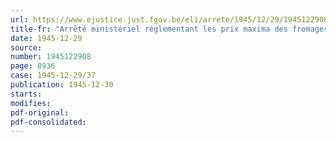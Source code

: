 ```yaml
---
url: https://www.ejustice.just.fgov.be/eli/arrete/1945/12/29/1945122908/justel
title-fr: "Arrêté ministériel réglementant les prix maxima des fromages indigènes"
date: 1945-12-29
source:
number: 1945122908
page: 8936
case: 1945-12-29/37
publication: 1945-12-30
starts:
modifies:
pdf-original:
pdf-consolidated:
---
```


